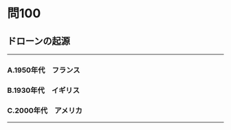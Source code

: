 # 問100
## ドローンの起源

---

### A.1950年代　フランス
### B.1930年代　イギリス
### C.2000年代　アメリカ

<p id=answer style="Display:none;"></p>

---
